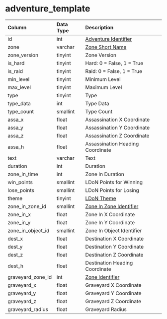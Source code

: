 # adventure\_template

| Column | Data Type | Description |
| :--- | :--- | :--- |
| id | int | [Adventure Identifier](adventure_details.md) |
| zone | varchar | [Zone Short Name](https://eqemu.gitbook.io/server/categories/zones/zone-list) |
| zone\_version | tinyint | Zone Version |
| is\_hard | tinyint | Hard: 0 = False, 1 = True |
| is\_raid | tinyint | Raid: 0 = False, 1 = True |
| min\_level | tinyint | Minimum Level |
| max\_level | tinyint | Maximum Level |
| type | tinyint | Type |
| type\_data | int | Type Data |
| type\_count | smallint | Type Count |
| assa\_x | float | Assassination X Coordinate |
| assa\_y | float | Assassination Y Coordinate |
| assa\_z | float | Assassination Z Coordinate |
| assa\_h | float | Assassination Heading Coordinate |
| text | varchar | Text |
| duration | int | Duration |
| zone\_in\_time | int | Zone In Duration |
| win\_points | smallint | LDoN Points for Winning |
| lose\_points | smallint | LDoN Points for Losing |
| theme | tinyint | [LDoN Theme](https://eqemu.gitbook.io/server/categories/zones/ldon-themes) |
| zone\_in\_zone\_id | smallint | [Zone In Zone Identifier](https://eqemu.gitbook.io/server/categories/zones/zone-list) |
| zone\_in\_x | float | Zone In X Coordinate |
| zone\_in\_y | float | Zone In Y Coordinate |
| zone\_in\_object\_id | smallint | Zone In Object Identifier |
| dest\_x | float | Destination X Coordinate |
| dest\_y | float | Destination Y Coordinate |
| dest\_z | float | Destination Z Coordinate |
| dest\_h | float | Destination Heading Coordinate |
| graveyard\_zone\_id | int | [Zone Identifier](https://eqemu.gitbook.io/server/categories/zones/zone-list) |
| graveyard\_x | float | Graveyard X Coordinate |
| graveyard\_y | float | Graveyard Y Coordinate |
| graveyard\_z | float | Graveyard Z Coordinate |
| graveyard\_radius | float | Graveyard Radius |

